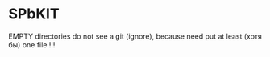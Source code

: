 # SPbKIT 
EMPTY directories do not see a git (ignore), because need put 
at least (хотя бы) one file !!!
